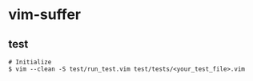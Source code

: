 # vim-suffer

## test
```.env
# Initialize
$ vim --clean -S test/run_test.vim test/tests/<your_test_file>.vim
```
